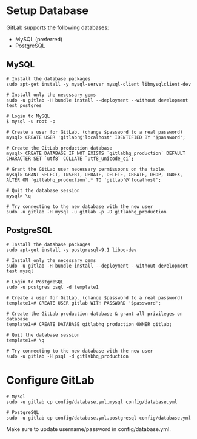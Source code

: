 # Setup Database

GitLab supports the following databases:

* MySQL (preferred)
* PostgreSQL


## MySQL

    # Install the database packages
    sudo apt-get install -y mysql-server mysql-client libmysqlclient-dev

    # Install only the necessary gems
    sudo -u gitlab -H bundle install --deployment --without development test postgres 

    # Login to MySQL
    $ mysql -u root -p

    # Create a user for GitLab. (change $password to a real password)
    mysql> CREATE USER 'gitlab'@'localhost' IDENTIFIED BY '$password';

    # Create the GitLab production database
    mysql> CREATE DATABASE IF NOT EXISTS `gitlabhq_production` DEFAULT CHARACTER SET `utf8` COLLATE `utf8_unicode_ci`;

    # Grant the GitLab user necessary permissopns on the table.
    mysql> GRANT SELECT, INSERT, UPDATE, DELETE, CREATE, DROP, INDEX, ALTER ON `gitlabhq_production`.* TO 'gitlab'@'localhost';

    # Quit the database session
    mysql> \q

    # Try connecting to the new database with the new user
    sudo -u gitlab -H mysql -u gitlab -p -D gitlabhq_production

## PostgreSQL

    # Install the database packages
    sudo apt-get install -y postgresql-9.1 libpq-dev

    # Install only the necessary gems
    sudo -u gitlab -H bundle install --deployment --without development test mysql

    # Login to PostgreSQL
    sudo -u postgres psql -d template1

    # Create a user for GitLab. (change $password to a real password)
    template1=# CREATE USER gitlab WITH PASSWORD '$password';

    # Create the GitLab production database & grant all privileges on database
    template1=# CREATE DATABASE gitlabhq_production OWNER gitlab;

    # Quit the database session
    template1=# \q

    # Try connecting to the new database with the new user
    sudo -u gitlab -H psql -d gitlabhq_production



# Configure GitLab

    # Mysql
    sudo -u gitlab cp config/database.yml.mysql config/database.yml

    # PostgreSQL
    sudo -u gitlab cp config/database.yml.postgresql config/database.yml

Make sure to update username/password in config/database.yml.
